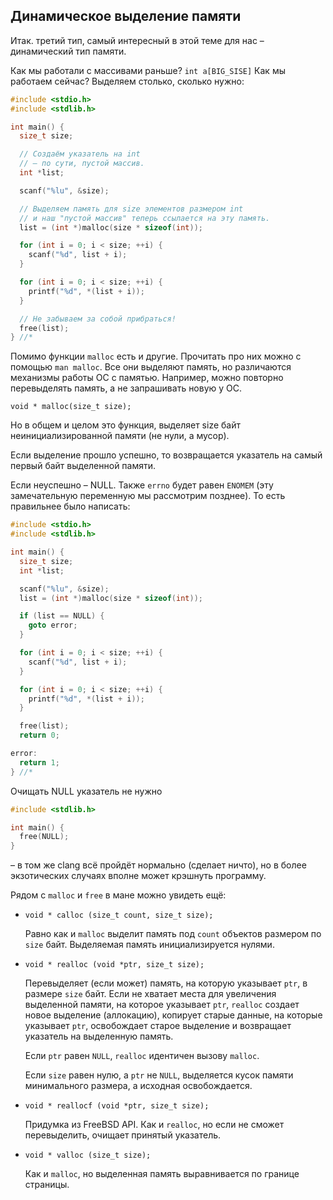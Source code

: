 ## Динамическое выделение памяти

Итак. третий тип, самый интересный в этой теме для нас – динамический тип памяти.

Как мы работали с массивами раньше? `int a[BIG_SISE]` Как мы работаем сейчас?
Выделяем столько, сколько нужно:

```C
#include <stdio.h>
#include <stdlib.h>

int main() {
  size_t size;

  // Создаём указатель на int
  // – по сути, пустой массив.
  int *list;

  scanf("%lu", &size);

  // Выделяем память для size элементов размером int
  // и наш "пустой массив" теперь ссылается на эту память.
  list = (int *)malloc(size * sizeof(int));

  for (int i = 0; i < size; ++i) {
    scanf("%d", list + i);
  }

  for (int i = 0; i < size; ++i) {
    printf("%d", *(list + i));
  }

  // Не забываем за собой прибраться!
  free(list);
} //*
```

Помимо функции `malloc` есть и другие. Прочитать про них можно
с помощью `man malloc`. Все они выделяют память, но различаются
механизмы работы ОС с памятью. Например, можно повторно перевыделять
память, а не запрашивать новую у ОС.

```
void * malloc(size_t size);
```

Но в общем и целом это функция,
выделяет size байт неинициализированной памяти (не нули, а мусор).

Если выделение прошло успешно, то возвращается указатель на самый первый байт выделенной памяти.

Если неуспешно – NULL. Также `errno` будет равен `ENOMEM` (эту замечательную переменную
мы рассмотрим позднее).
То есть правильнее было написать:

```C
#include <stdio.h>
#include <stdlib.h>

int main() {
  size_t size;
  int *list;

  scanf("%lu", &size);
  list = (int *)malloc(size * sizeof(int));

  if (list == NULL) {
    goto error;
  }

  for (int i = 0; i < size; ++i) {
    scanf("%d", list + i);
  }

  for (int i = 0; i < size; ++i) {
    printf("%d", *(list + i));
  }

  free(list);
  return 0;

error:
  return 1;
} //*
```

Очищать NULL указатель не нужно

```C
#include <stdlib.h>

int main() {
  free(NULL);
}
```

– в том же clang всё пройдёт нормально (сделает ничто), но в более экзотических
случаях вполне может крэшнуть программу.

Рядом с `malloc` и `free` в мане можно увидеть ещё:

- `void * calloc (size_t count, size_t size);`

  Равно как и `malloc` выделит память под `count` объектов размером по `size` байт.
  Выделяемая память инициализируется нулями.

- `void * realloc (void *ptr, size_t size);`

  Перевыделяет (если может) память, на которую указывает `ptr`, в размере `size` байт.
  Если не хватает места для увеличения выделенной памяти, на которое указывает `ptr`, `realloc` создает новое выделение (аллокацию),
  копирует старые данные, на которые указывает `ptr`,
  освобождает старое выделение и возвращает указатель на выделенную память.

  Если `ptr` равен `NULL`, `realloc` идентичен вызову `malloc`.

  Если `size` равен нулю, а `ptr` не `NULL`, выделяется кусок памяти
  минимального размера, а исходная освобождается.

- `void * reallocf (void *ptr, size_t size);`

  Придумка из FreeBSD API. Как и `realloc`, но если не сможет перевыделить, очищает
  принятый указатель.

- `void * valloc (size_t size);`

  Как и `malloc`, но выделенная память выравнивается по границе страницы.
